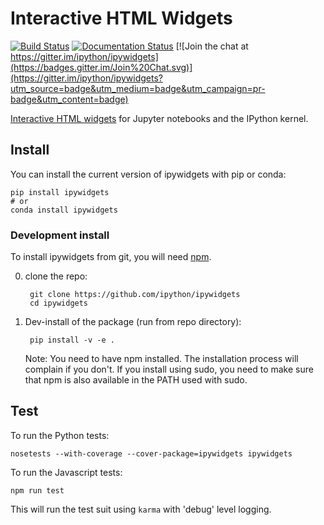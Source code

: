 # Interactive HTML Widgets

[![Build Status](https://travis-ci.org/ipython/ipywidgets.svg?branch=master)](https://travis-ci.org/ipython/ipywidgets)
[![Documentation Status](https://readthedocs.org/projects/ipywidgets/badge/?version=latest)](http://ipywidgets.readthedocs.org/en/latest/?badge=latest)
[![Join the chat at https://gitter.im/ipython/ipywidgets](https://badges.gitter.im/Join%20Chat.svg)](https://gitter.im/ipython/ipywidgets?utm_source=badge&utm_medium=badge&utm_campaign=pr-badge&utm_content=badge)

[Interactive HTML widgets](https://github.com/ipython/ipywidgets/blob/master/examples/notebooks/Index.ipynb) for Jupyter notebooks and the IPython kernel.

## Install

You can install the current version of ipywidgets with pip or conda:

    pip install ipywidgets
    # or
    conda install ipywidgets


### Development install

To install ipywidgets from git, you will need [npm](https://www.npmjs.com/).

0. clone the repo:

        git clone https://github.com/ipython/ipywidgets
        cd ipywidgets

1. Dev-install of the package (run from repo directory):

        pip install -v -e .

    Note: You need to have npm installed.  The installation process will 
    complain if you don't.  If you install using sudo, you need to make sure 
    that npm is also available in the PATH used with sudo.


## Test

To run the Python tests:

    nosetests --with-coverage --cover-package=ipywidgets ipywidgets

To run the Javascript tests:

    npm run test

This will run the test suit using `karma` with 'debug' level logging.
